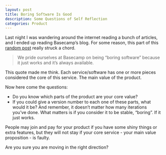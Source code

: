 ```yaml
---
layout: post
title: Boring Software Is Good
description: Some Questions of Self Reflection
categories: Product
---
```


Last night I was wandering around the internet reading a bunch of articles, and I ended up reading Basecamp’s blog. For some reason, this part of this [random post](https://m.signalvnoise.com/postmortem-on-the-read-only-outage-of-basecamp-on-november-9th-2018/) really struck a chord.

> We pride ourselves at Basecamp on being “boring software” because it just works and it’s always available.

This quote made me think. Each service/software has one or more pieces considered the core of this service. The main value of the product.

Now here come the questions:

* Do you know which parts of the product are your core value?
* If you could give a version number to each one of these parts, what would it be? And remember, it doesn’t matter how many iterations you’ve done. What matters is if you consider it to be stable, “boring”. If it just works.

People may join and pay for your product if you have some shiny things or extra features, but they will not stay if your core service - your main value proposition - is faulty.

Are you sure you are moving in the right direction?

